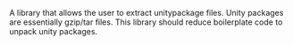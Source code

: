 A library that allows the user to extract unitypackage files. Unity packages are essentially gzip/tar files. This library should reduce boilerplate code to unpack unity packages.
